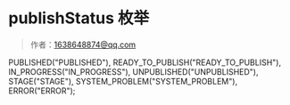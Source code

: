 # publishStatus 枚举

> 作者：1638648874@qq.com

PUBLISHED("PUBLISHED"),
READY_TO_PUBLISH("READY_TO_PUBLISH"),
IN_PROGRESS("IN_PROGRESS"),
UNPUBLISHED("UNPUBLISHED"),
STAGE("STAGE"),
SYSTEM_PROBLEM("SYSTEM_PROBLEM"),
ERROR("ERROR");